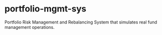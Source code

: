 # portfolio-mgmt-sys
Portfolio Risk Management and Rebalancing System that simulates real fund management operations. 
